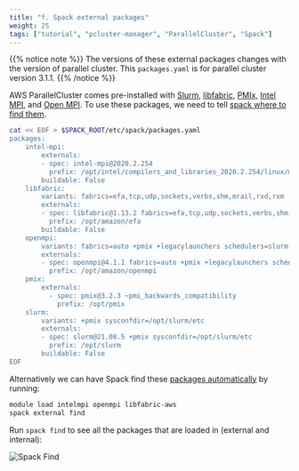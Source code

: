 ```yaml
---
title: "f. Spack external packages"
weight: 25
tags: ["tutorial", "pcluster-manager", "ParallelCluster", "Spack"]
---
```


{{% notice note %}}
The versions of these external packages changes with the version of parallel
cluster. This `packages.yaml` is for parallel cluster version 3.1.1.
{{% /notice %}}

AWS ParallelCluster comes pre-installed with [Slurm](https://slurm.schedmd.com/), [libfabric](https://ofiwg.github.io/libfabric/), [PMIx](https://pmix.github.io/standard), [Intel MPI](https://www.intel.com/content/www/us/en/developer/tools/oneapi/mpi-library.html), and [Open MPI](https://www.open-mpi.org/). To use these packages, we need to tell [spack where to find them](https://spack.readthedocs.io/en/latest/build_settings.html#external-packages).

```bash
cat << EOF > $SPACK_ROOT/etc/spack/packages.yaml
packages:
    intel-mpi:
        externals:
        - spec: intel-mpi@2020.2.254
          prefix: /opt/intel/compilers_and_libraries_2020.2.254/linux/mpi/intel64
        buildable: False
    libfabric:
        variants: fabrics=efa,tcp,udp,sockets,verbs,shm,mrail,rxd,rxm
        externals:
        - spec: libfabric@1.13.2 fabrics=efa,tcp,udp,sockets,verbs,shm,mrail,rxd,rxm
          prefix: /opt/amazon/efa
        buildable: False
    openmpi:
        variants: fabrics=auto +pmix +legacylaunchers schedulers=slurm
        externals:
        - spec: openmpi@4.1.1 fabrics=auto +pmix +legacylaunchers schedulers=slurm
          prefix: /opt/amazon/openmpi
    pmix:
        externals:
          - spec: pmix@3.2.3 ~pmi_backwards_compatibility
            prefix: /opt/pmix
    slurm:
        variants: +pmix sysconfdir=/opt/slurm/etc
        externals:
        - spec: slurm@21.08.5 +pmix sysconfdir=/opt/slurm/etc
          prefix: /opt/slurm
        buildable: False
EOF
```

Alternatively we can have Spack find these [packages automatically](https://spack.readthedocs.io/en/latest/build_settings.html#automatically-find-external-packages) by running:

```bash
module load intelmpi openmpi libfabric-aws
spack external find
```

Run `spack find` to see all the packages that are loaded in (external and internal):

![Spack Find](/images/pcluster/spack-find.png)
